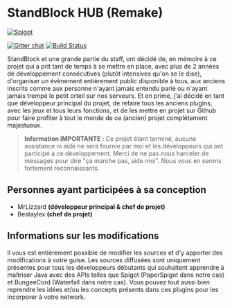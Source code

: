 # StandBlock HUB (Remake)

[![Spigot](https://static.spigotmc.org/img/spigot.png)](https://spigotmc.org/)

[![Gitter chat](https://badges.gitter.im/gitterHQ/gitter.png)](https://gitter.im/standblock-remake-one-year-later/) [![Build Status](https://travis-ci.org/StandBlock-REMAKE/hub.svg?branch=master)](https://travis-ci.org/StandBlock-REMAKE/hub)

StandBlock et une grande partie du staff, ont décidé de, en mémoire à ce projet qui a prit tant de temps à se mettre en place, avec plus de 2 années de développement consécutives (plutôt intensives qu'on se le dise), d'organiser un évènement entièrement public disponible à tous, aux anciens inscrits comme aux personne n'ayant jamais entendu parlé ou n'ayant jamais trempé le petit orteil sur nos serveurs. Et en prime, j'ai décidé en tant que développeur principal du projet, de refaire tous les anciens plugins, avec les jeux et tous leurs fonctions, et de les mettre en projet sur Github pour faire profiter à tout le monde de ce (ancien) projet complètement majestueux.

> **Information IMPORTANTE :** Ce projet étant terminé, aucune assistance ni aide ne sera fournie par moi et les développeurs qui ont participé à ce développement. Merci de ne pas nous harceler de messages pour dire "ça marche pas, aide moi". Nous vous en serons fortement reconnaissants.

## Personnes ayant participées à sa conception

- MrLizzard **(développeur principal & chef de projet)**
- Bestaylex **(chef de projet)**

## Informations sur les modifications

Il vous est entièrement possible de modifier les sources et d'y apporter des modifications à votre guise. Les sources diffusées sont uniquement présentes pour tous les développeurs débutants qui souhaitent apprendre à maîtriser Java avec des APIs telles que Spigot (PaperSpigot dans notre cas) et BungeeCord (Waterfall dans notre cas). Vous pouvez tout aussi bien reprendre les idées et/ou les concepts présents dans ces plugins pour les incorporer à votre network.